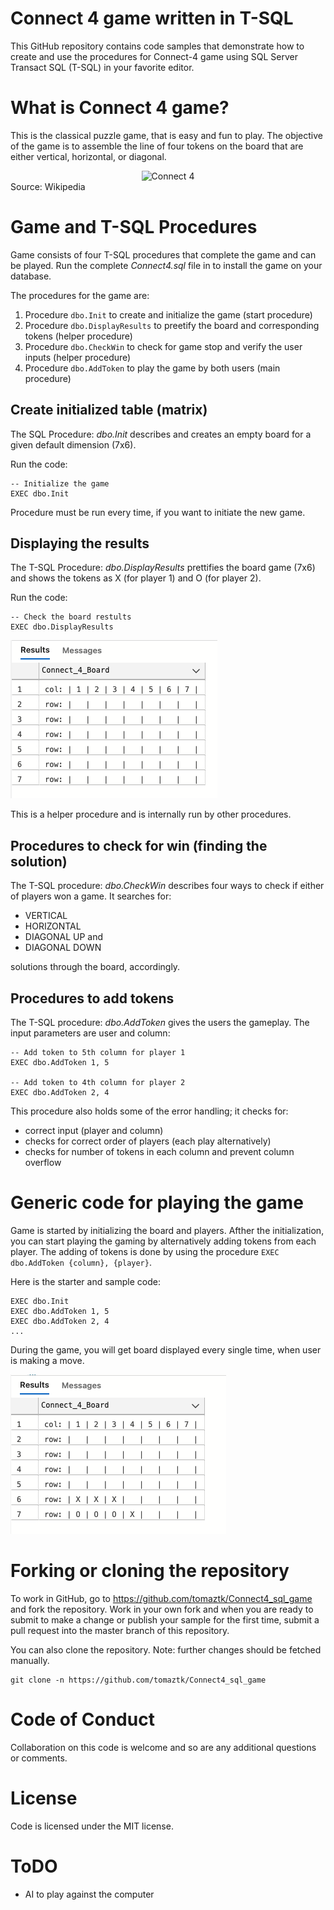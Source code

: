 # Connect 4 game written in  T-SQL

This GitHub repository contains code samples that demonstrate how to create and use the procedures for Connect-4 game using SQL Server Transact SQL (T-SQL) in your favorite editor.

# What is Connect 4 game?
This is the classical puzzle game, that is easy and fun to play. The objective of the game is to assemble the line of four tokens on the board that are either vertical, horizontal, or diagonal.


<div style="text-align:center"><img src="https://upload.wikimedia.org/wikipedia/en/a/a4/Connect_four_game.svg" alt="Connect 4" style="width:300px;"/></div>
Source: Wikipedia



# Game and T-SQL Procedures  

Game consists of four T-SQL procedures that complete the game and can be played. Run the complete _Connect4.sql_ file in to install the game on your database.

The procedures for the game are:
  1. Procedure `dbo.Init` to create and initialize the game (start procedure)
  2. Procedure `dbo.DisplayResults` to preetify the board and corresponding tokens (helper procedure)
  2. Procedure `dbo.CheckWin` to check for game stop and verify the user inputs (helper procedure)
  3. Procedure `dbo.AddToken` to play the game by both users (main procedure)


## Create initialized table (matrix)

The SQL Procedure: _dbo.Init_  describes and creates an empty board for a given default dimension (7x6).

Run the code:
```(sql)
-- Initialize the game
EXEC dbo.Init
```
Procedure must be run every time, if you want to initiate the new game.

## Displaying the results

The T-SQL Procedure: _dbo.DisplayResults_  prettifies the board game (7x6) and shows the tokens as X (for player 1) and O (for player 2).

Run the code:
```(sql)
-- Check the board restults
EXEC dbo.DisplayResults
```

![Prettify board](/img/game_board.png)

This is a helper procedure and is internally run by other procedures.

## Procedures to check for win (finding the solution)

The T-SQL procedure: _dbo.CheckWin_ describes four ways to check if either of players won a game. It searches for:
 - VERTICAL
 - HORIZONTAL
 - DIAGONAL UP and 
 - DIAGONAL DOWN 
 
 solutions through the board, accordingly.


## Procedures to add tokens

The T-SQL procedure: _dbo.AddToken_ gives the users the gameplay. The input parameters are user and column:

```(sql)
-- Add token to 5th column for player 1
EXEC dbo.AddToken 1, 5

-- Add token to 4th column for player 2
EXEC dbo.AddToken 2, 4
```

This procedure also holds some of the error handling; it checks for:
- correct input (player and column)
- checks for correct order of players (each play alternatively)
- checks for number of tokens in each column and prevent column overflow 


# Generic code for playing the game

Game is started by initializing the board and players. Afther the initialization, you can start playing the gaming by alternatively adding tokens from each player. The adding of tokens is done by using the procedure
```EXEC dbo.AddToken {column}, {player}```.


Here is the starter and sample code:
```(sql)
EXEC dbo.Init
EXEC dbo.AddToken 1, 5
EXEC dbo.AddToken 2, 4
...
```


During the game, you will get board displayed every single time, when user is making a move.

![game play ](/img/game_board2.png)


# Forking or cloning the repository

To work in GitHub, go to https://github.com/tomaztk/Connect4_sql_game and fork the repository. Work in your own fork and when you are ready to submit to make a change or publish your sample for the first time, submit a pull request into the master branch of this repository. 

You can also clone the repository. Note: further changes should be fetched manually.

```
git clone -n https://github.com/tomaztk/Connect4_sql_game
```

# Code of Conduct
Collaboration on this code is welcome and so are any additional questions or comments.


# License
Code is licensed under the MIT license.


# ToDO

-  AI to play against the computer